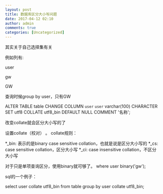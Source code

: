 ```yaml
---
layout: post
title: 数据库区分大小写问题
date: 2017-04-12 02:10
author: admin
comments: true
categories: [Uncategorized]
---
```

其实关于自己选择集有关

例如列有:

user

gw

GW

查询时候group by user，只有GW

ALTER TABLE table CHANGE COLUMN `user` `user` varchar(100) CHARACTER SET utf8 COLLATE utf8_bin DEFAULT NULL COMMENT '名称';

改变collate就会区分大小写的了

设置collate（校对） 。 collate规则：

*_bin: 表示的是binary case sensitive collation，也就是说是区分大小写的
*_cs: case sensitive collation，区分大小写
*_ci: case insensitive collation，不区分大小写

对于只是单项查询区分，使用binary就可够了。 where user binary('gw');

sql的一个例子：

select user collate utf8_bin from table group by user collate utf8_bin;
